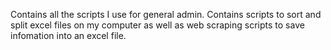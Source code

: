 Contains all the scripts I use for general admin.
Contains scripts to sort and split excel files on my computer as well as web scraping scripts to save infomation into an excel file.
